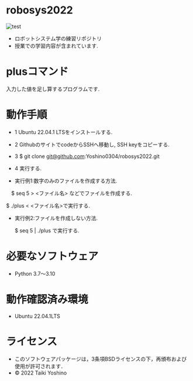 # robosys2022
![test](https://github.com/Yoshino0304/robosys2022/actions/workflows/test.yml/badge.svg)
* ロボットシステム学の練習リポジトリ
* 授業での学習内容が含まれています.

# plusコマンド
入力した値を足し算するプログラムです.

# 動作手順
* 1 Ubuntu 22.04.1 LTSをインストールする.
* 2 GithubのサイトでcodeからSSHへ移動し, SSH keyをコピーする. 
* 3 $ git clone git@github.com:Yoshino0304/robosys2022.git
* 4 実行する. 
    
* 実行例1:数字のみのファイルを作成する方法.

 　$ seq 5 > <ファイル名>  などでファイルを作成する.

   $ ./plus < <ファイル名>で実行する.

* 実行例2:ファイルを作成しない方法.

   $ seq 5 | ./plus  で実行する. 　

# 必要なソフトウェア
* Python 3.7～3.10

# 動作確認済み環境
* Ubuntu 22.04.1LTS 

# ライセンス
 * このソフトウェアパッケージは，3条項BSDライセンスの下，再頒布および使用が許可されます．
 * © 2022 Taiki Yoshino

